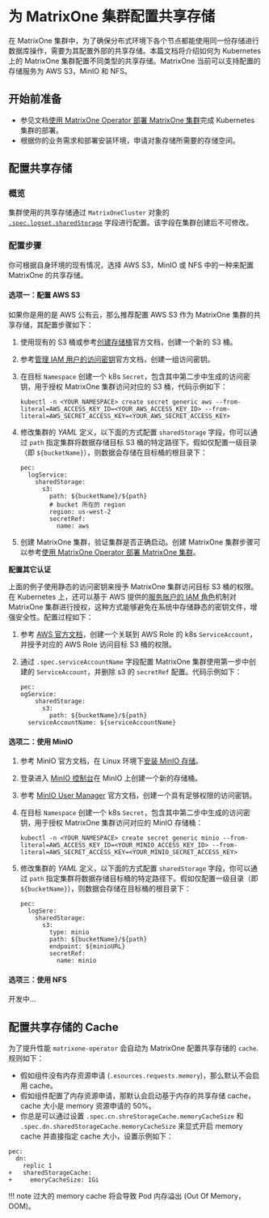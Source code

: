 # 为 MatrixOne 集群配置共享存储

在 MatrixOne 集群中，为了确保分布式环境下各个节点都能使用同一份存储进行数据库操作，需要为其配置外部的共享存储。本篇文档将介绍如何为 Kubernetes 上的 MatrixOne 集群配置不同类型的共享存储。MatrixOne 当前可以支持配置的存储服务为 AWS S3，MinIO 和 NFS。

## 开始前准备

- 参见文档[使用 MatrixOne Operator 部署 MatrixOne 集群](get-started.md)完成 Kubernetes 集群的部署。
- 根据你的业务需求和部署安装环境，申请对象存储所需要的存储空间。

## 配置共享存储

### 概览

集群使用的共享存储通过 `MatrixOneCluster` 对象的 [`.spec.logset.sharedStorage`](https://github.com/matrixorigin/matrixone-operator/blob/main/docs/reference/api-reference.md#sharedstorageprovider) 字段进行配置。该字段在集群创建后不可修改。

### 配置步骤

你可根据自身环境的现有情况，选择 AWS S3，MinIO 或 NFS 中的一种来配置 MatrixOne 的共享存储。

#### 选项一：配置 AWS S3

如果你是用的是 AWS 公有云，那么推荐配置 AWS S3 作为 MatrixOne 集群的共享存储，其配置步骤如下：

1. 使用现有的 S3 桶或参考[创建存储桶](https://docs.aws.amazon.com/zh_cn/AmazonS3/latest/userguide/create-bucket-overview.html)官方文档，创建一个新的 S3 桶。
2. 参考[管理 IAM 用户的访问密钥](https://docs.aws.amazon.com/zh_cn/IAM/latest/UserGuide/id_credentials_access-keys.html)官方文档，创建一组访问密钥。
3. 在目标 `Namespace` 创建一个 k8s `Secret`，包含其中第二步中生成的访问密钥，用于授权 MatrixOne 集群访问对应的 S3 桶，代码示例如下：

    ```
    kubectl -n <YOUR_NAMESPACE> create secret generic aws --from-literal=AWS_ACCESS_KEY_ID=<YOUR_AWS_ACCESS_KEY_ID> --from-literal=AWS_SECRET_ACCESS_KEY=<YOUR_AWS_SECRET_ACCESS_KEY>
    ```

4. 修改集群的 *YAML* 定义，以下面的方式配置 `sharedStorage` 字段，你可以通过 `path` 指定集群将数据存储目标 S3 桶的特定路径下。假如仅配置一级目录（即 `${bucketName}`），则数据会存储在目标桶的根目录下：

    ```
    pec:
      logService:
        sharedStorage:
          s3:
            path: ${bucketName}/${path}
            # bucket 所在的 region
            region: us-west-2
            secretRef:
              name: aws
    ```

5. 创建 MatrixOne 集群，验证集群是否正确启动。创建 MatrixOne 集群步骤可以参考[使用 MatrixOne Operator 部署 MatrixOne 集群](get-started.md)。

**配置其它认证**

上面的例子使用静态的访问密钥来授予 MatrixOne 集群访问目标 S3 桶的权限。在 Kubernetes 上，还可以基于 AWS 提供的[服务账户的 IAM 角色](https://docs.aws.amazon.com/zh_cn/eks/latest/userguide/iam-roles-for-service-accounts.html)机制对 MatrixOne 集群进行授权，这种方式能够避免在系统中存储静态的密钥文件，增强安全性。配置过程如下：

1. 参考 [AWS 官方文档](https://docs.aws.amazon.com/zh_cn/eks/latest/userguide/associate-service-account-role.html)，创建一个关联到 AWS Role 的 k8s `ServiceAccount`，并授予对应的 AWS Role 访问目标 S3 桶的权限。
2. 通过 `.spec.serviceAccountName` 字段配置 MatrixOne 集群使用第一步中创建的 `ServiceAccount`，并删除 s3 的 `secretRef` 配置。代码示例如下：

    ```
    pec:
    ogService:
        sharedStorage:
          s3:
            path: ${bucketName}/${path}
      serviceAccountName: ${serviceAccountName}
    ```

#### 选项二：使用 MinIO

1. 参考 MinIO 官方文档，在 Linux 环境下[安装 MinIO 存储](https://min.io/docs/minio/linux/index.html)。
2. 登录进入 [MinIO 控制台](https://min.io/docs/minio/linux/administration/minio-console.html)在 MinIO 上创建一个新的存储桶。
3. 参考 [MinIO User Manager](https://min.io/docs/minio/linux/administration/identity-access-management/minio-user-management.html) 官方文档，创建一个具有足够权限的访问密钥。

4. 在目标 `Namespace` 创建一个 k8s `Secret`，包含其中第二步中生成的访问密钥，用于授权 MatrixOne 集群访问对应的 MinIO 存储桶：

    ```
    kubectl -n <YOUR_NAMESPACE> create secret generic minio --from-literal=AWS_ACCESS_KEY_ID=<YOUR_MINIO_ACCESS_KEY_ID> --from-literal=AWS_SECRET_ACCESS_KEY=<YOUR_MINIO_SECRET_ACCESS_KEY>
    ```

5. 修改集群的 *YAML* 定义，以下面的方式配置 `sharedStorage` 字段，你可以通过 `path` 指定集群将数据存储目标桶的特定路径下。假如仅配置一级目录（即 `${bucketName}`），则数据会存储在目标桶的根目录下：

    ```
    pec:
      logSere:
        sharedStorage:
          s3:
            type: minio
            path: ${bucketName}/${path}
            endpoint: ${minioURL}
            secretRef:
              name: minio
    ```

#### 选项三：使用 NFS

开发中...

## 配置共享存储的 Cache

为了提升性能 `matrixone-operator` 会自动为 MatrixOne 配置共享存储的 `cache`. 规则如下：

- 假如组件没有内存资源申请 (`.esources.requests.memory`)，那么默认不会启用 cache。
- 假如组件配置了内存资源申请，那默认会启动基于内存的共享存储 cache，cache 大小是 memory 资源申请的 50%。
- 你总是可以通过设置 `.spec.cn.shreStorageCache.memoryCacheSize` 和 `.spec.dn.sharedStorageCache.memoryCacheSize` 来显式开启 memory cache 并直接指定 cache 大小，设置示例如下：

```
pec:
  dn:
    replic 1
+   sharedStorageCache:
+     emoryCacheSize: 1Gi
```

!!! note
    过大的 memory cache 将会导致 Pod 内存溢出 (Out Of Memory，OOM)。
